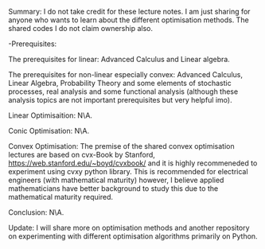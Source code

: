 Summary: 
I do not take credit for these lecture notes. I am just sharing for anyone who wants to learn about the different optimisation methods. The shared codes I do not claim ownership also.

-Prerequisites: 

The prerequisites for linear: Advanced Calculus and Linear algebra. 

The prerequisites for non-linear especially convex: Advanced Calculus, Linear Algebra, Probability Theory and some elements of stochastic processes, real analysis and some functional analysis (although these analysis topics are not important prerequisites but very helpful imo).

Linear Optimisaition:
N\A.

Conic Optimisation:
N\A.

Convex Optimisation: 
The premise of the shared convex optimisation lectures are based on cvx-Book by Stanford, https://web.stanford.edu/~boyd/cvxbook/ and it is highly recommeneded to experiment using cvxy python library.
This is recommended for electrical engineers (with mathematical maturity) however, I believe applied mathematicians have better background to study this due to the mathematical maturity required. 

Conclusion: 
N\A.

Update:
I will share more on optimisation methods and another repository on experimenting with different optimisation algorithms primarily on Python.

